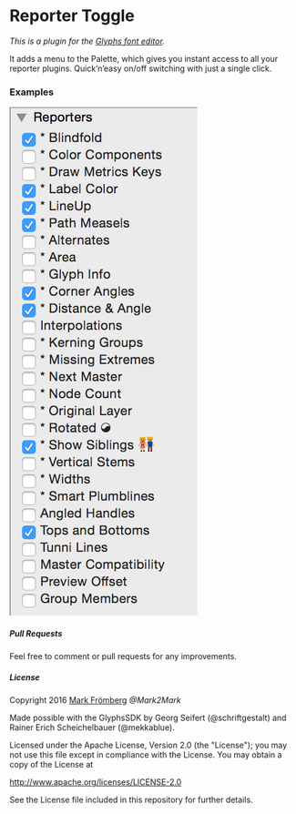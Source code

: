 # Reporter Toggle

*This is a plugin for the [Glyphs font editor](http://glyphsapp.com/).*  

It adds a menu to the Palette, which gives you instant access to all your reporter plugins. Quick’n’easy on/off switching with just a single click.

### Examples

![Reporter Toggler](https://github.com/Mark2Mark/Reporter-Toggler/blob/master/Screenshots/ReporterToggler%2001.png "Reporter Toggler")

##### Pull Requests

Feel free to comment or pull requests for any improvements.

##### License

Copyright 2016 [Mark Frömberg](http://www.markfromberg.com/) *@Mark2Mark*

Made possible with the GlyphsSDK by Georg Seifert (@schriftgestalt) and Rainer Erich Scheichelbauer (@mekkablue).

Licensed under the Apache License, Version 2.0 (the "License");
you may not use this file except in compliance with the License.
You may obtain a copy of the License at

http://www.apache.org/licenses/LICENSE-2.0

See the License file included in this repository for further details.
